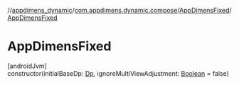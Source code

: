 //[appdimens_dynamic](../../../index.md)/[com.appdimens.dynamic.compose](../index.md)/[AppDimensFixed](index.md)/[AppDimensFixed](-app-dimens-fixed.md)

# AppDimensFixed

[androidJvm]\
constructor(initialBaseDp: [Dp](https://developer.android.com/reference/kotlin/androidx/compose/ui/unit/Dp.html), ignoreMultiViewAdjustment: [Boolean](https://kotlinlang.org/api/core/kotlin-stdlib/kotlin/-boolean/index.html) = false)